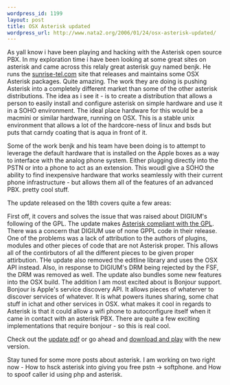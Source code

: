 ```yaml
--- 
wordpress_id: 1199
layout: post
title: OSX Asterisk updated
wordpress_url: http://www.nata2.org/2006/01/24/osx-asterisk-updated/
---
```

As yall know i have been playing and hacking with the Asterisk open source PBX. In my exploration time i have been looking at some great sites on asterisk and came across this relaly great asterisk guy named benjk. He runs the <a href="http://www.sunrise-tel.com/">sunrise-tel.com</a> site that releases and maintains some OSX Asterisk packages. Quite amazing. The work they are doing is pushing Asterisk into a completely different market than some of the other asterisk distributions. The idea as i see it - is to create a distribution that allows a person to easily install and configure asterisk on simple hardware and use it in a SOHO environment. The ideal place hardware for this would be a macmini or similar hardware, running on OSX. This is a stable unix environment that allows a lot of the hardcore-ness of linux and bsds but puts that carndy coating that is aqua in front of it.

Some of the work benjk and his team have been doing is to attempt to leverage the default hardware that is installed on the Apple boxes as a way to interface with the analog phone system. Either plugging directly into the PSTN or into a phone to act as an extension. This woudl give a SOHO the ability to find inexpensive hardware that works seamlessly with their current phone infrastructure - but allows them all of the features of an advanced PBX. pretty cool stuff.

The update released on the 18th covers quite a few areas:

First off, it covers and solves the issue that was raised about DIGIUM's following of the GPL. The update makes <a href="http://www.voip-info.org/wiki/view/Asterisk+GPL+Compliance">Asterisk compliant with the GPL</a>. There was a concern that DIGIUM use of none GPPL code in their release. One of the problems was a lack of attribution to the authors of plugins, modules and other pieces of code that are not Asterisk proper. This allows all of the contirbutors of all the different pieces to be given proper attirbution. THe update also removed the editline library and uses the OSX API instead. Also, in response to DIGIUM's DRM being rejected by the FSF, the DRM was removed as well.
The update also bundles some new features into the OSX build.  The addition I am most excited about is Bonjour support. Bonjour is  Apple's service discovery API. It allows pieces of whaterver to discover services of whatever. It is what powers itunes sharing, some chat stuff in ichat and other services in OSX. what makes it cool in regards to Asterisk is that it could allow a wifi phone to autoconfigure itself when it came in contact with an asterisk PBX. There are quite a few exciting implementations that require bonjour - so this is real cool.

Check out the <a href="http://www.sunrise-tel.com/downloads/AsteriskUpdate-2006-01-18-ReadMe.pdf">update pdf</a>  or go ahead and <a href="http://www.sunrise-tel.com/">download and play</a> with the new version.

Stay tuned for some more posts about asterisk. I am working on two right now - How to hsck asterisk into giving you free pstn -> softphone. and How to spoof caller id using php and asterisk.
